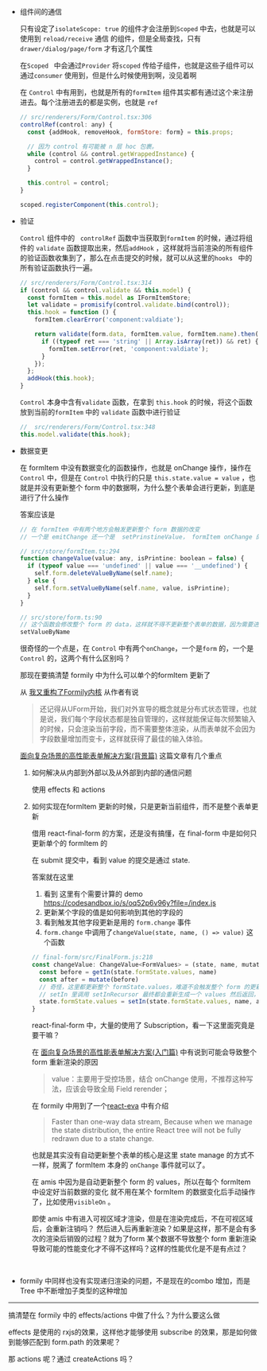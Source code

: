 - 组件间的通信 

  只有设定了`isolateScope: true` 的组件才会注册到`Scoped` 中去，也就是可以使用到 `reload/receive` 通信 的组件，但是全局查找，只有`drawer/dialog/page/form` 才有这几个属性

  在`Scoped ` 中会通过`Provider` 将`scoped` 传给子组件，也就是这些子组件可以通过`consumer` 使用到，但是什么时候使用到啊，没见着啊

	在 `Control` 中有用到，也就是所有的`formItem` 组件其实都有通过这个来注册进去。每个注册进去的都是实例，也就是 `ref` 

  ```js
  // src/renderers/Form/Control.tsx:306
  controlRef(control: any) {
    const {addHook, removeHook, formStore: form} = this.props;

    // 因为 control 有可能被 n 层 hoc 包裹。
    while (control && control.getWrappedInstance) {
      control = control.getWrappedInstance();
    }

    this.control = control;
  }

  scoped.registerComponent(this.control);
  ```
  
  
  
- 验证

  `Control` 组件中的 ` controlRef` 函数中当获取到`formItem` 的时候，通过将组件的 `validate` 函数提取出来，然后`addHook` ，这样就将当前渲染的所有组件的验证函数收集到了，那么在点击提交的时候，就可以从这里的`hooks ` 中的所有验证函数执行一遍。

  ```js
  // src/renderers/Form/Control.tsx:314
  if (control && control.validate && this.model) {
    const formItem = this.model as IFormItemStore;
    let validate = promisify(control.validate.bind(control));
    this.hook = function () {
      formItem.clearError('component:valdiate');
  
      return validate(form.data, formItem.value, formItem.name).then(ret => {
        if ((typeof ret === 'string' || Array.isArray(ret)) && ret) {
          formItem.setError(ret, 'component:valdiate');
        }
      });
    };
    addHook(this.hook);
  }
  ```

  `Control` 本身中含有`validate` 函数，在拿到 `this.hook` 的时候，将这个函数放到当前的`formItem` 中的 `validate` 函数中进行验证 

  ```js
  //  src/renderers/Form/Control.tsx:348
  this.model.validate(this.hook);
  ```

- 数据变更

  在 formItem 中没有数据变化的函数操作，也就是 onChange 操作，操作在 `Control` 中，但是在 `Control` 中执行的只是 `this.state.value = value` ，也就是并没有更新整个 form 中的数据啊，为什么整个表单会进行更新，到底是进行了什么操作

  答案应该是

  ```js
  // 在 formItem 中有两个地方会触发更新整个 form 数据的改变
  // 一个是 emitChange 还一个是  setPrinstineValue， formItem onChange 的时候会触发emitChange
  
  // src/store/formItem.ts:294 
  function changeValue(value: any, isPrintine: boolean = false) {
    if (typeof value === 'undefined' || value === '__undefined') {
      self.form.deleteValueByName(self.name);
    } else {
      self.form.setValueByName(self.name, value, isPrintine);
    }
  }
  
  // src/store/form.ts:90
  // 这个函数会修改整个 form 的 data，这样就不得不更新整个表单的数据，因为需要进行一次 clone，然后再重新赋给form 
  setValueByName 
  
  ```

  很奇怪的一个点是，在 `Control` 中有两个`onChange`，一个是`form` 的，一个是`Control` 的，这两个有什么区别吗？ 

  

  那现在要搞清楚 formily 中为什么可以单个的formItem 更新了

  从 [我又重构了Formily内核](https://zhuanlan.zhihu.com/p/149981696) 从作者有说

  > 还记得从UForm开始，我们对外宣导的概念就是分布式状态管理，也就是说，我们每个字段状态都是独自管理的，这样就能保证每次频繁输入的时候，只会渲染当前字段，而不需要整体渲染，从而表单就不会因为字段数量增加而变卡，这样就获得了最佳的输入体验。

   [面向复杂场景的高性能表单解决方案(背景篇)](https://zhuanlan.zhihu.com/p/62927004)  这篇文章有几个重点

  1. 如何解决从内部到外部以及从外部到内部的通信问题

     使用 effects 和 actions

  2. 如何实现在formItem 更新的时候，只是更新当前组件，而不是整个表单更新

     借用 react-final-form 的方案，还是没有搞懂，在 final-form 中是如何只更新单个的 formItem 的

     在 submit 提交中，看到 value 的提交是通过 state.

     答案就在这里

     1. 看到 这里有个需要计算的 demo  https://codesandbox.io/s/oq52p6v96y?file=/index.js
     2. 更新某个字段的值是如何影响到其他的字段的
     3. 看到触发其他字段更新是用的 `form.change` 事件 
     4. `form.change` 中调用了`changeValue(state, name, () => value)` 这个函数 

     ```js
     // final-form/src/FinalForm.js:218
     const changeValue: ChangeValue<FormValues> = (state, name, mutate) => {
       const before = getIn(state.formState.values, name)
       const after = mutate(before)
       // 奇怪，这里都更新整个 formState.values，难道不会触发整个 form 的更新吗？
       // setIn 里调用 setInRecursor 最终都会重新生成一个 values 然后返回，居然还不会更新整个form？  
       state.formState.values = setIn(state.formState.values, name, after) || {}
     }
     ```

     react-final-form 中，大量的使用了 Subscription，看一下这里面究竟是要干嘛？

     在 [面向复杂场景的高性能表单解决方案(入门篇)](https://zhuanlan.zhihu.com/p/66852916) 中有说到可能会导致整个 form 重新渲染的原因 

     > value：主要用于受控场景，结合 onChange 使用，不推荐这种写法，应该会导致全局 Field rerender；

     在 formily 中用到了一个[react-eva](https://github.com/janryWang/react-eva) 中有介绍
     
     > Faster than one-way data stream, Because when we manage the state distribution, the entire React tree will not be fully redrawn due to a state change.
     
     也就是其实没有自动更新整个表单的核心是这里 state manage 的方式不一样，脱离了 formItem 本身的 `onChange` 事件就可以了。
     
     
     
     在 amis 中因为是自动更新整个 form 的 values，所以在每个 formItem 中设定好当前数据的变化
     就不用在某个 formItem 的数据变化后手动操作了，比如使用`visibleOn` 。
     
     即使 amis 中有进入可视区域才渲染，但是在渲染完成后，不在可视区域后，会重新注销吗？
     然后进入后再重新渲染？如果是这样，那不是会有多次的渲染后销毁的过程？就为了form 某个数据不导致整个 form 重新渲染导致可能的性能变化才不得不这样吗？这样的性能优化是不是有点过？

​			

- formily 中同样也没有实现递归渲染的问题，不是现在的combo 增加，而是 Tree 中不断增加子类型的这种增加 

---

搞清楚在 formily 中的 effects/actions 中做了什么？为什么要这么做 

effects 是使用的 rxjs的效果，这样他才能够使用 subscribe 的效果，那是如何做到能够匹配到 form.path 的效果呢？

那 actions 呢？通过 createActions 吗？

